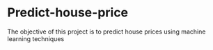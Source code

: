 # Predict-house-price
The objective of this project is to predict house prices using machine learning techniques
